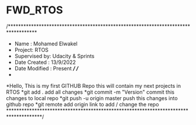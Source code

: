 # FWD_RTOS
/***********************************************************************************
* Name : Mohamed Elwakel
* Project: RTOS 
* Supervised by: Udacity & Sprints
* Date Created : 13/9/2022
* Date Modified : Present
***********************************************************************************/
/***********************************************************************************
*
*Hello, This is my first GITHUB Repo this will contain my next projects in RTOS
*git add .                                  add all changes 
*git commit -m "Version"                       commit this changes to local repo 
*git push -u origin master 		   push this changes into github repo
*git remote add origin link		   to add / change the repo
*************************************************************************************/